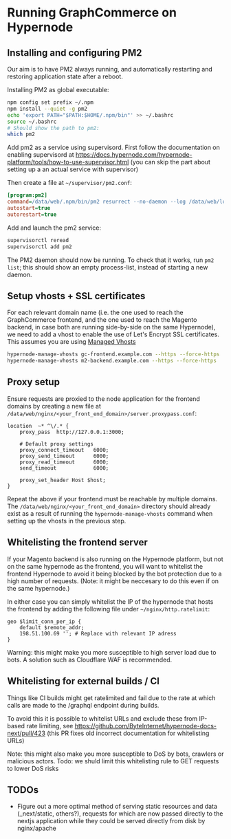 # Running GraphCommerce on Hypernode

## Installing and configuring PM2

Our aim is to have PM2 always running, and automatically restarting and restoring application state after a reboot.

Installing PM2 as global executable:
```sh
npm config set prefix ~/.npm
npm install --quiet -g pm2
echo 'export PATH="$PATH:$HOME/.npm/bin"' >> ~/.bashrc
source ~/.bashrc
# Should show the path to pm2:
which pm2
```

Add pm2 as a service using supervisord. First follow the documentation on enabling
supervisord at https://docs.hypernode.com/hypernode-platform/tools/how-to-use-supervisor.html (you can skip the part about setting up a an actual service with supervisor)

Then create a file at  `~/supervisor/pm2.conf`:
```ini
[program:pm2]
command=/data/web/.npm/bin/pm2 resurrect --no-daemon --log /data/web/logs/pm2
autostart=true
autorestart=true
```

Add and launch the pm2 service:
```sh
supervisorctl reread
supervisorctl add pm2
```
The PM2 daemon should now be running. To check that it works, run `pm2 list`; this should show an
empty process-list, instead of starting a new daemon.

## Setup vhosts + SSL certificates

For each relevant domain name (i.e. the one used to reach the GraphCommerce frontend, and the one used to
reach the Magento backend, in case both are running side-by-side on the same Hypernode), we need to add a
vhost to enable the use of Let's Encrypt SSL certificates. This assumes you are using
[Managed Vhosts](https://docs.hypernode.com/hypernode-platform/nginx/hypernode-managed-vhosts.html)

```sh
hypernode-manage-vhosts gc-frontend.example.com --https --force-https
hypernode-manage-vhosts m2-backend.example.com --https --force-https
```

## Proxy setup

Ensure requests are proxied to the node application for the frontend domains by creating a new file at
`/data/web/nginx/<your_front_end_domain>/server.proxypass.conf`:

```nginx
location  ~* ^\/.* {
    proxy_pass  http://127.0.0.1:3000;

    # Default proxy settings
    proxy_connect_timeout	6000;
    proxy_send_timeout      6000;
    proxy_read_timeout      6000;
    send_timeout            6000;

    proxy_set_header Host $host;
}
```

Repeat the above if your frontend must be reachable by multiple domains. The
`/data/web/nginx/<your_front_end_domain>` directory should already exist as a result of running the
`hypernode-manage-vhosts` command when setting up the vhosts in the previous step.

## Whitelisting the frontend server

If your Magento backend is also running on the Hypernode platform, but not on the same hypernode as the frontend, you
will want to whitelist the frontend Hypernode to avoid it being blocked by the bot protection due to a high number of
requests. (Note: it might be neccesary to do this even if on the same hypernode.)

In either case you can simply whitelist the IP of the hypernode that hosts the frontend by adding the following
file under `~/nginx/http.ratelimit`:

```nginx
geo $limit_conn_per_ip {
    default $remote_addr;
    198.51.100.69 ''; # Replace with relevant IP adress
}
```

Warning: this might make you more susceptible to high server load due to bots. A solution
such as Cloudflare WAF is recommended.

## Whitelisting for external builds / CI

Things like CI builds might get ratelimited and fail due to the rate at which calls are made to the
/graphql endpoint during builds.

To avoid this it is possible to whitelist URLs and exclude these from IP-based rate limiting, see
https://github.com/ByteInternet/hypernode-docs-next/pull/423 (this PR fixes old
incorrect documentation for whitelisting URLs)

Note: this might also make you more susceptible to DoS by bots, crawlers or malicious actors.
Todo: we shuld limit this whitelisting rule to GET requests to lower DoS risks

## TODOs

- Figure out a more optimal method of serving static resources and data (_next/static, others?),
  requests for which are now passed directly to the nextjs application while they could be served
  directly from disk by nginx/apache
